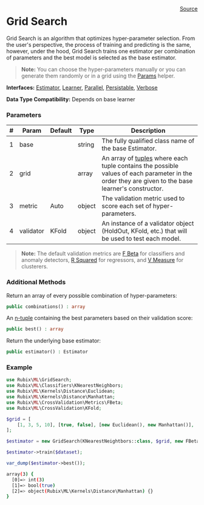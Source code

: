<span style="float:right;"><a href="https://github.com/RubixML/RubixML/blob/master/src/GridSearch.php">Source</a></span>

# Grid Search
Grid Search is an algorithm that optimizes hyper-parameter selection. From the user's perspective, the process of training and predicting is the same, however, under the hood, Grid Search trains one estimator per combination of parameters and the best model is selected as the base estimator.

> **Note:** You can choose the hyper-parameters manually or you can generate them randomly or in a grid using the [Params](other/helpers/params.md) helper.

**Interfaces:** [Estimator](estimator.md), [Learner](learner.md), [Parallel](parallel.md), [Persistable](persistable.md), [Verbose](verbose.md)

**Data Type Compatibility:** Depends on base learner

### Parameters
| # | Param | Default | Type | Description |
|---|---|---|---|---|
| 1 | base | | string | The fully qualified class name of the base Estimator. |
| 2 | grid | | array | An array of [tuples](faq.md#what-is-a-tuple) where each tuple contains the possible values of each parameter in the order they are given to the base learner's constructor. |
| 3 | metric | Auto | object | The validation metric used to score each set of hyper-parameters. |
| 4 | validator | KFold | object | An instance of a validator object (HoldOut, KFold, etc.) that will be used to test each model. |

> **Note:** The default validation metrics are [F Beta](cross-validation/metrics/f-beta.md) for classifiers and anomaly detectors, [R Squared](cross-validation/metrics/r-squared.md) for regressors, and [V Measure](cross-validation/metrics/v-measure.md) for clusterers.

### Additional Methods
Return an array of every possible combination of hyper-parameters:
```php
public combinations() : array
```

An [n-tuple](faq.md#what-is-a-tuple) containing the best parameters based on their validation score:
```php
public best() : array
```

Return the underlying base estimator:
```php
public estimator() : Estimator
```

### Example
```php
use Rubix\ML\GridSearch;
use Rubix\ML\Classifiers\KNearestNeighbors;
use Rubix\ML\Kernels\Distance\Euclidean;
use Rubix\ML\Kernels\Distance\Manhattan;
use Rubix\ML\CrossValidation\Metrics\FBeta;
use Rubix\ML\CrossValidation\KFold;

$grid = [
	[1, 3, 5, 10], [true, false], [new Euclidean(), new Manhattan()],
];

$estimator = new GridSearch(KNearestNeightbors::class, $grid, new FBeta(), new KFold(5));

$estimator->train($dataset);

var_dump($estimator->best());
```

```sh
array(3) {
  [0]=> int(3)
  [1]=> bool(true)
  [2]=> object(Rubix\ML\Kernels\Distance\Manhattan) {}
}
```